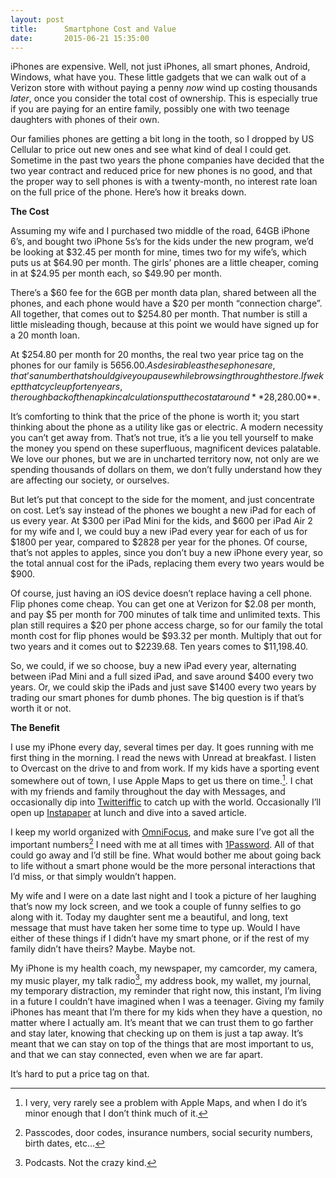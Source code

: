 ```yaml
---
layout: post
title:      Smartphone Cost and Value
date:       2015-06-21 15:35:00
---
```


iPhones are expensive. Well, not just iPhones, all smart phones, Android, Windows, what have you. These little gadgets that we can walk out of a Verizon store with without paying a penny *now* wind up costing thousands *later*, once you consider the total cost of ownership. This is especially true if you are paying for an entire family, possibly one with two teenage daughters with phones of their own. 

Our families phones are getting a bit long in the tooth, so I dropped by US Cellular to price out new ones and see what kind of deal I could get. Sometime in the past two years the phone companies have decided that the two year contract and reduced price for new phones is no good, and that the proper way to sell phones is with a twenty-month, no interest rate loan on the full price of the phone. Here’s how it breaks down.

**The Cost**

Assuming my wife and I purchased two middle of the road, 64GB iPhone 6’s, and bought two iPhone 5s’s for the kids under the new program, we’d be looking at $32.45 per month for mine, times two for my wife’s, which puts us at $64.90 per month. The girls’ phones are a little cheaper, coming in at $24.95 per month each, so $49.90 per month. 

There’s a $60 fee for the 6GB per month data plan, shared between all the phones, and each phone would have a $20 per month “connection charge”. All together, that comes out to $254.80 per month. That number is still a little misleading though, because at this point we would have signed up for a 20 month loan. 

At $254.80 per month for 20 months, the real two year price tag on the phones for our family is $5656.00. As desirable as these phones are, that’s a number that should give you pause while browsing through the store. If we kept that cycle up for ten years, the rough back of the napkin calculations put the cost at around **$28,280.00**. 

It’s comforting to think that the price of the phone is worth it; you start thinking about the phone as a utility like gas or electric. A modern necessity you can’t get away from. That’s not true, it’s a lie you tell yourself to make the money you spend on these superfluous, magnificent devices palatable. We love our phones, but we are in uncharted territory now, not only are we spending thousands of dollars on them, we don’t fully understand how they are affecting our society, or ourselves. 

But let’s put that concept to the side for the moment, and just concentrate on cost. Let’s say instead of the phones we bought a new iPad for each of us every year. At $300 per iPad Mini for the kids, and $600 per iPad Air 2 for my wife and I, we could buy a new iPad every year for each of us for $1800 per year, compared to $2828 per year for the phones. Of course, that’s not apples to apples, since you don’t buy a new iPhone every year, so the total annual cost for the iPads, replacing them every two years would be $900. 

Of course, just having an iOS device doesn’t replace having a cell phone. Flip phones come cheap. You can get one at Verizon for $2.08 per month, and pay $5 per month for 700 minutes of talk time and unlimited texts. This plan still requires a $20 per phone access charge, so for our family the total month cost for flip phones would be $93.32 per month. Multiply that out for two years and it comes out to $2239.68. Ten years comes to $11,198.40. 

So, we could, if we so choose, buy a new iPad every year, alternating between iPad Mini and a full sized iPad, and save around $400 every two years. Or, we could skip the iPads and just save $1400 every two years by trading our smart phones for dumb phones. The big question is if that’s worth it or not. 

**The Benefit**

I use my iPhone every day, several times per day. It goes running with me first thing in the morning. I read the news with Unread at breakfast. I listen to Overcast on the drive to and from work. If my kids have a sporting event somewhere out of town, I use Apple Maps to get us there on time.[^1]. I chat with my friends and family throughout the day with Messages, and occasionally dip into [Twitteriffic][1] to catch up with the world. Occasionally I’ll open up [Instapaper][2] at lunch and dive into a saved article. 

I keep my world organized with [OmniFocus][3], and make sure I’ve got all the important numbers[^3] I need with me at all times with [1Password][4]. All of that could go away and I’d still be fine. What would bother me about going back to life without a smart phone would be the more personal interactions that I’d miss, or that simply wouldn’t happen. 

My wife and I were on a date last night and I took a picture of her laughing that’s now my lock screen, and we took a couple of funny selfies to go along with it. Today my daughter sent me a beautiful, and long, text message that must have taken her some time to type up. Would I have either of these things if I didn’t have my smart phone, or if the rest of my family didn’t have theirs? Maybe. Maybe not. 

My iPhone is my health coach, my newspaper, my camcorder, my camera, my music player, my talk radio[^2], my address book, my wallet, my journal, my temporary distraction, my reminder that right now, this instant, I’m living in a future I couldn’t have imagined when I was a teenager. Giving my family iPhones has meant that I’m there for my kids when they have a question, no matter where I actually am. It’s meant that we can trust them to go farther and stay later, knowing that checking up on them is just a tap away. It’s meant that we can stay on top of the things that are most important to us, and that we can stay connected, even when we are far apart. 

It’s hard to put a price tag on that. 







[^1]: I very, very rarely see a problem with Apple Maps, and when I do it’s minor enough that I don’t think much of it. 
[^2]: Podcasts. Not the crazy kind.
[^3]: Passcodes, door codes, insurance numbers, social security numbers, birth dates, etc…


[1]: http://twitterrific.com/ios
[2]: https://www.instapaper.com
[3]: https://www.omnigroup.com/omnifocus/?utm_source=syndicate&utm_medium=post&utm_campaign=mattgemmell-May2015
[4]: https://agilebits.com/onepassword
[5]: /images/iphone-face-down.jpg

